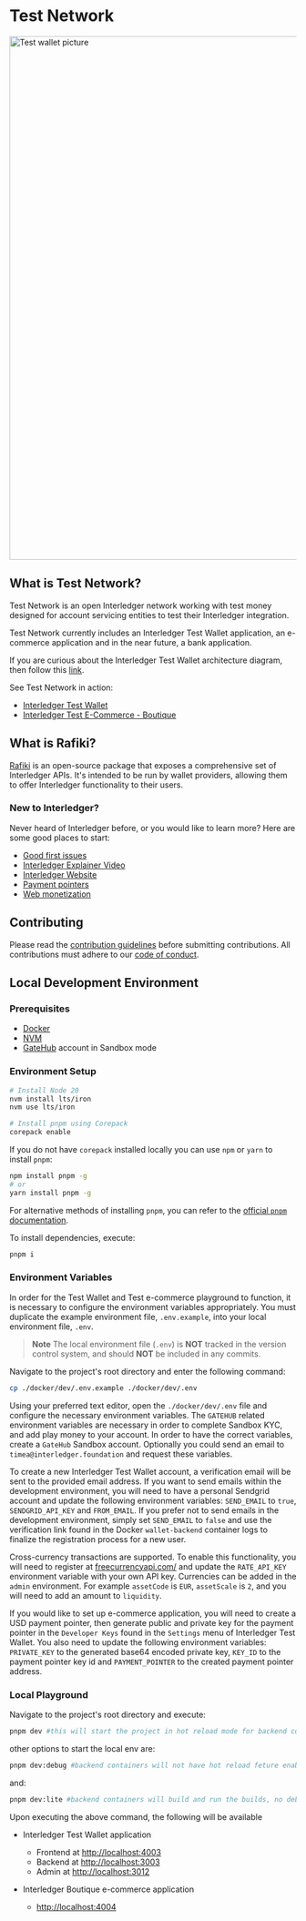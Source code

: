 # Test Network

<a href="#what-is-test-network">
  <img src="https://user-images.githubusercontent.com/117268143/220323531-538238d2-f538-4ed5-be97-163e28ebc48f.jpg" width="920" alt="Test wallet picture">
</a>

## What is Test Network?

Test Network is an open Interledger network working with test money designed for account servicing entities to test their Interledger integration.

Test Network currently includes an Interledger Test Wallet application, an e-commerce application and in the near future, a bank application.

If you are curious about the Interledger Test Wallet architecture diagram, then follow this [link](.github/TESTNET_architecture.md).

See Test Network in action:

- [Interledger Test Wallet](https://wallet.interledger-test.dev)
- [Interledger Test E-Commerce - Boutique](https://boutique.interledger-test.dev)

## What is Rafiki?

[Rafiki](https://github.com/interledger/rafiki) is an open-source package that exposes a comprehensive set of
Interledger APIs. It's intended to be run by wallet providers, allowing them to
offer Interledger functionality to their users.

### New to Interledger?

Never heard of Interledger before, or you would like to learn more? Here are some good places to start:

- [Good first issues](https://github.com/interledger/testnet/contribute)
- [Interledger Explainer Video](https://twitter.com/Interledger/status/1567916000074678272)
- [Interledger Website](https://interledger.org)
- [Payment pointers](https://paymentpointers.org/)
- [Web monetization](https://webmonetization.org/)

## Contributing

Please read the [contribution guidelines](.github/contributing.md) before submitting contributions. All contributions must adhere to our [code of conduct](.github/CODE_OF_CONDUCT.md).

## Local Development Environment

### Prerequisites

- [Docker](https://docs.docker.com/get-docker/)
- [NVM](https://github.com/nvm-sh/nvm)
- [GateHub](https://sandbox.gatehub.net) account in Sandbox mode

### Environment Setup

```sh
# Install Node 20
nvm install lts/iron
nvm use lts/iron

# Install pnpm using Corepack
corepack enable
```

If you do not have `corepack` installed locally you can use `npm` or `yarn` to install `pnpm`:

```sh
npm install pnpm -g
# or
yarn install pnpm -g
```

For alternative methods of installing `pnpm`, you can refer to the [official `pnpm` documentation](https://pnpm.io/installation).

To install dependencies, execute:

```sh
pnpm i
```

### Environment Variables

In order for the Test Wallet and Test e-commerce playground to function, it is necessary to configure the environment variables appropriately. You must duplicate the example environment file, `.env.example`, into your local environment file, `.env`.

> **Note**
> The local environment file (`.env`) is **NOT** tracked in the version control system, and should **NOT** be included in any commits.

Navigate to the project's root directory and enter the following command:

```sh
cp ./docker/dev/.env.example ./docker/dev/.env
```

Using your preferred text editor, open the `./docker/dev/.env` file and configure the necessary environment variables.
The `GATEHUB` related environment variables are necessary in order to complete Sandbox KYC, and add play money to your account. In order to have the correct variables, create a `GateHub` Sandbox account. Optionally you could send an email to `timea@interledger.foundation` and request these variables.

To create a new Interledger Test Wallet account, a verification email will be sent to the provided email address. If you want to send emails within the development environment, you will need to have a personal Sendgrid account and update the following environment variables: `SEND_EMAIL` to `true`, `SENDGRID_API_KEY` and `FROM_EMAIL`. If you prefer not to send emails in the development environment, simply set `SEND_EMAIL` to `false` and use the verification link found in the Docker `wallet-backend` container logs to finalize the registration process for a new user.

Cross-currency transactions are supported. To enable this functionality, you will need to register at [freecurrencyapi.com/](https://freecurrencyapi.com/) and update the `RATE_API_KEY` environment variable with your own API key.
Currencies can be added in the `admin` environment. For example `assetCode` is `EUR`, `assetScale` is `2`, and you will need to add an amount to `liquidity`.

If you would like to set up e-commerce application, you will need to create a USD payment pointer, then generate public and private key for the payment pointer in the `Developer Keys` found in the `Settings` menu of Interledger Test Wallet. You also need to update the following environment variables: `PRIVATE_KEY` to the generated base64 encoded private key, `KEY_ID` to the payment pointer key id and `PAYMENT_POINTER` to the created payment pointer address.

### Local Playground

Navigate to the project's root directory and execute:

```sh
pnpm dev #this will start the project in hot reload mode for backend containers. Frontend containers have hot reload functionality enabled on all dev commads
```

other options to start the local env are:

```sh
pnpm dev:debug #backend containers will not have hot reload feture enabled but will expose and have node `--inspect` option set with wallet container debug port set to 9229 and boutique port set to 9230. Once the containers are running, you can connect your debugger (e.g., Chrome DevTools, VS Code)
```

and:

```sh
pnpm dev:lite #backend containers will build and run the builds, no debug and no hot reload for these containers
```

Upon executing the above command, the following will be available

- Interledger Test Wallet application

  - Frontend at [http://localhost:4003](http://localhost:4003)
  - Backend at [http://localhost:3003](http://localhost:3003)
  - Admin at [http://localhost:3012](http://localhost:3012)

- Interledger Boutique e-commerce application
  - [http://localhost:4004](http://localhost:4004)
